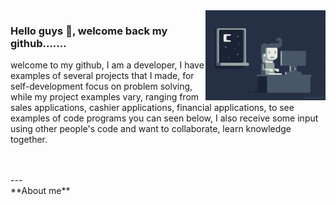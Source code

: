 <picture>
  <img align="right" alt="GIF description" width="38%" src="giphy.gif">
</picture>

### Hello guys 👋, welcome back my github.......

<p>
   welcome to my github, I am a developer, I have examples of several projects that I 
  made,  for self-development focus on problem  solving, while my project examples vary, 
  ranging from sales applications, cashier applications, financial applications, to see 
  examples of code programs you can seen below, I also receive some input using other
  people's code and want to collaborate, learn knowledge together. 
</p>

<br/>
<br/>
---
<br/>
**About me**
